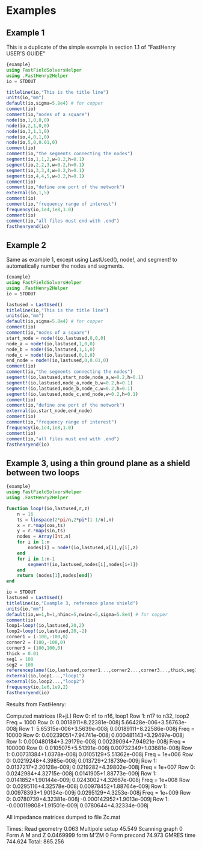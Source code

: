 # Examples

## Example 1
This is a duplicate of the simple example in section 1.1 of "FastHenry USER'S GUIDE"

```julia
{example}
using FastFieldSolversHelper
using .FastHenry2Helper
io = STDOUT

titleline(io,"This is the title line")
units(io,"mm")
default(io,sigma=5.8e4) # for copper
comment(io)
comment(io,"nodes of a square")
node(io,1,0,0,0)
node(io,2,1,0,0)
node(io,3,1,1,0)
node(io,4,0,1,0)
node(io,5,0,0.01,0)
comment(io)
comment(io,"the segments connecting the nodes")
segment(io,1,1,2,w=0.2,h=0.1)
segment(io,2,2,3,w=0.2,h=0.1)
segment(io,3,3,4,w=0.2,h=0.1)
segment(io,4,4,5,w=0.2,h=0.1)
comment(io)
comment(io,"define one port of the network")
external(io,1,5)
comment(io)
comment(io,"frequency range of interest")
frequency(io,1e4,1e8,1.0)
comment(io)
comment(io,"all files must end with .end")
fasthenryend(io)
```

## Example 2
Same as example 1, except using LastUsed(), node!, and segment! to automatically number the nodes and segments.

```julia
{example}
using FastFieldSolversHelper
using .FastHenry2Helper
io = STDOUT

lastused = LastUsed()
titleline(io,"This is the title line")
units(io,"mm")
default(io,sigma=5.8e4) # for copper
comment(io)
comment(io,"nodes of a square")
start_node = node!(io,lastused,0,0,0)
node_a = node!(io,lastused,1,0,0)
node_b = node!(io,lastused,1,1,0)
node_c = node!(io,lastused,0,1,0)
end_node = node!(io,lastused,0,0.01,0)
comment(io)
comment(io,"the segments connecting the nodes")
segment!(io,lastused,start_node,node_a,w=0.2,h=0.1)
segment!(io,lastused,node_a,node_b,w=0.2,h=0.1)
segment!(io,lastused,node_b,node_c,w=0.2,h=0.1)
segment!(io,lastused,node_c,end_node,w=0.2,h=0.1)
comment(io)
comment(io,"define one port of the network")
external(io,start_node,end_node)
comment(io)
comment(io,"frequency range of interest")
frequency(io,1e4,1e8,1.0)
comment(io)
comment(io,"all files must end with .end")
fasthenryend(io)
```

## Example 3, using a thin ground plane as a shield between two loops

```julia
{example}
using FastFieldSolversHelper
using .FastHenry2Helper

function loop!(io,lastused,r,z)
    n = 16
    ts = linspace(2*pi/n,2*pi*(1-1/n),n)
    x = r.*map(cos,ts)
    y = r.*map(sin,ts)
    nodes = Array(Int,n)
    for i in 1:n
        nodes[i] = node!(io,lastused,x[i],y[i],z)
    end
    for i in 1:n-1
        segment!(io,lastused,nodes[i],nodes[i+1])
    end
    return (nodes[1],nodes[end])
end

io = STDOUT
lastused = LastUsed()
titleline(io,"Example 3, reference plane shield")
units(io,"mm")
default(io,w=1,h=1,nhinc=5,nwinc=5,sigma=5.8e4) # for copper
comment(io)
loop1=loop!(io,lastused,20,2)
loop2=loop!(io,lastused,20,-2)
corner1 = (-100,-100,0)
corner2 = (100,-100,0)
corner3 = (100,100,0)
thick = 0.01
seg1 = 100
seg2 = 100
referenceplane!(io,lastused,corner1...,corner2...,corner3...,thick,seg1,seg2, nhinc=10)
external(io,loop1...,"loop1")
external(io,loop2...,"loop2")
frequency(io,1e6,1e9,2)
fasthenryend(io)
```

Results from FastHenry:

Computed matrices (R+jL)
 Row 0:  n1 to n16, loop1
 Row 1:  n17 to n32, loop2
 Freq = 1000
  Row 0: 0.0018911+8.22381e-008j 5.66428e-006+3.56763e-008j 
  Row 1: 5.65315e-006+3.5639e-008j 0.00189111+8.22586e-008j 
 Freq = 10000
  Row 0: 0.00239051+7.94741e-008j 0.000481143+3.29497e-008j 
  Row 1: 0.000480184+3.29179e-008j 0.00239094+7.94921e-008j 
 Freq = 100000
  Row 0: 0.0105075+5.51391e-008j 0.00732349+1.03681e-008j 
  Row 1: 0.00731384+1.0378e-008j 0.0105129+5.51362e-008j 
 Freq = 1e+006
  Row 0: 0.0219248+4.3985e-008j 0.013729+2.18739e-009j 
  Row 1: 0.0137217+2.20128e-009j 0.0219282+4.39802e-008j 
 Freq = 1e+007
  Row 0: 0.0242984+4.32715e-008j 0.0141905+1.88773e-009j
  Row 1: 0.0141852+1.90144e-009j 0.0243002+4.32667e-008j 
 Freq = 1e+008
  Row 0: 0.0295116+4.32578e-008j 0.00978452+1.88764e-009j 
  Row 1: 0.00978393+1.90134e-009j 0.0295129+4.3253e-008j 
 Freq = 1e+009
  Row 0: 0.0780739+4.32381e-008j -0.000142952+1.9013e-009j 
  Row 1: -0.000119808+1.91501e-009j 0.0780644+4.32334e-008j 

All impedance matrices dumped to file Zc.mat

Times:  Read geometry   0.063
        Multipole setup 45.549
        Scanning graph  0
        Form A M and Z  0.0469999
        form M'ZM       0
        Form precond    74.973
        GMRES time      744.624
   Total:               865.256

